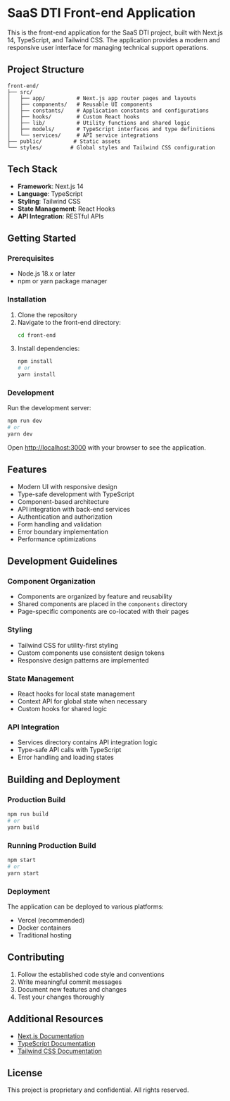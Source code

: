 # SaaS DTI Front-end Application

This is the front-end application for the SaaS DTI project, built with Next.js 14, TypeScript, and Tailwind CSS. The application provides a modern and responsive user interface for managing technical support operations.

## Project Structure

```
front-end/
├── src/
│   ├── app/          # Next.js app router pages and layouts
│   ├── components/   # Reusable UI components
│   ├── constants/    # Application constants and configurations
│   ├── hooks/        # Custom React hooks
│   ├── lib/          # Utility functions and shared logic
│   ├── models/       # TypeScript interfaces and type definitions
│   └── services/     # API service integrations
├── public/          # Static assets
└── styles/         # Global styles and Tailwind CSS configuration
```

## Tech Stack

- **Framework**: Next.js 14
- **Language**: TypeScript
- **Styling**: Tailwind CSS
- **State Management**: React Hooks
- **API Integration**: RESTful APIs

## Getting Started

### Prerequisites

- Node.js 18.x or later
- npm or yarn package manager

### Installation

1. Clone the repository
2. Navigate to the front-end directory:
   ```bash
   cd front-end
   ```
3. Install dependencies:
   ```bash
   npm install
   # or
   yarn install
   ```

### Development

Run the development server:

```bash
npm run dev
# or
yarn dev
```

Open [http://localhost:3000](http://localhost:3000) with your browser to see the application.

## Features

- Modern UI with responsive design
- Type-safe development with TypeScript
- Component-based architecture
- API integration with back-end services
- Authentication and authorization
- Form handling and validation
- Error boundary implementation
- Performance optimizations

## Development Guidelines

### Component Organization

- Components are organized by feature and reusability
- Shared components are placed in the `components` directory
- Page-specific components are co-located with their pages

### Styling

- Tailwind CSS for utility-first styling
- Custom components use consistent design tokens
- Responsive design patterns are implemented

### State Management

- React hooks for local state management
- Context API for global state when necessary
- Custom hooks for shared logic

### API Integration

- Services directory contains API integration logic
- Type-safe API calls with TypeScript
- Error handling and loading states

## Building and Deployment

### Production Build

```bash
npm run build
# or
yarn build
```

### Running Production Build

```bash
npm start
# or
yarn start
```

### Deployment

The application can be deployed to various platforms:

- Vercel (recommended)
- Docker containers
- Traditional hosting

## Contributing

1. Follow the established code style and conventions
2. Write meaningful commit messages
3. Document new features and changes
4. Test your changes thoroughly

## Additional Resources

- [Next.js Documentation](https://nextjs.org/docs)
- [TypeScript Documentation](https://www.typescriptlang.org/docs)
- [Tailwind CSS Documentation](https://tailwindcss.com/docs)

## License

This project is proprietary and confidential. All rights reserved.
